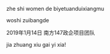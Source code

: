 zhe shi women de biyetuanduixiangmu

woshi zuibangde

2019年1月14日 南方147政企项目团队

jia zhuang xiu gai yi xia! 



